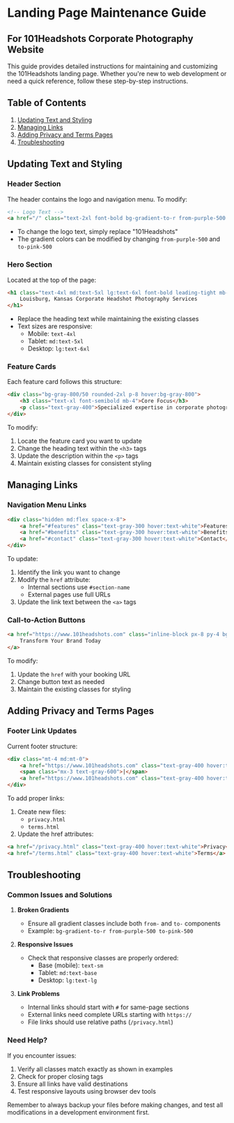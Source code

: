 # Landing Page Maintenance Guide
## For 101Headshots Corporate Photography Website

This guide provides detailed instructions for maintaining and customizing the 101Headshots landing page. Whether you're new to web development or need a quick reference, follow these step-by-step instructions.

## Table of Contents
1. [Updating Text and Styling](#updating-text-and-styling)
2. [Managing Links](#managing-links)
3. [Adding Privacy and Terms Pages](#adding-privacy-and-terms-pages)
4. [Troubleshooting](#troubleshooting)

## Updating Text and Styling

### Header Section
The header contains the logo and navigation menu. To modify:

```html
<!-- Logo Text -->
<a href="/" class="text-2xl font-bold bg-gradient-to-r from-purple-500 to-pink-500 bg-clip-text text-transparent">101Headshots</a>
```
- To change the logo text, simply replace "101Headshots"
- The gradient colors can be modified by changing `from-purple-500` and `to-pink-500`

### Hero Section
Located at the top of the page:

```html
<h1 class="text-4xl md:text-5xl lg:text-6xl font-bold leading-tight mb-8">
    Louisburg, Kansas Corporate Headshot Photography Services
</h1>
```
- Replace the heading text while maintaining the existing classes
- Text sizes are responsive:
  - Mobile: `text-4xl`
  - Tablet: `md:text-5xl`
  - Desktop: `lg:text-6xl`

### Feature Cards
Each feature card follows this structure:

```html
<div class="bg-gray-800/50 rounded-2xl p-8 hover:bg-gray-800">
    <h3 class="text-xl font-semibold mb-4">Core Focus</h3>
    <p class="text-gray-400">Specialized expertise in corporate photography...</p>
</div>
```
To modify:
1. Locate the feature card you want to update
2. Change the heading text within the `<h3>` tags
3. Update the description within the `<p>` tags
4. Maintain existing classes for consistent styling

## Managing Links

### Navigation Menu Links
```html
<div class="hidden md:flex space-x-8">
    <a href="#features" class="text-gray-300 hover:text-white">Features</a>
    <a href="#benefits" class="text-gray-300 hover:text-white">Benefits</a>
    <a href="#contact" class="text-gray-300 hover:text-white">Contact</a>
</div>
```
To update:
1. Identify the link you want to change
2. Modify the `href` attribute:
   - Internal sections use `#section-name`
   - External pages use full URLs
3. Update the link text between the `<a>` tags

### Call-to-Action Buttons
```html
<a href="https://www.101headshots.com" class="inline-block px-8 py-4 bg-gradient-to-r from-purple-600 to-pink-600">
    Transform Your Brand Today
</a>
```
To modify:
1. Update the `href` with your booking URL
2. Change button text as needed
3. Maintain the existing classes for styling

## Adding Privacy and Terms Pages

### Footer Link Updates
Current footer structure:
```html
<div class="mt-4 md:mt-0">
    <a href="https://www.101headshots.com" class="text-gray-400 hover:text-white">Terms</a>
    <span class="mx-3 text-gray-600">|</span>
    <a href="https://www.101headshots.com" class="text-gray-400 hover:text-white">Privacy</a>
</div>
```

To add proper links:
1. Create new files:
   - `privacy.html`
   - `terms.html`
2. Update the href attributes:
```html
<a href="/privacy.html" class="text-gray-400 hover:text-white">Privacy</a>
<a href="/terms.html" class="text-gray-400 hover:text-white">Terms</a>
```

## Troubleshooting

### Common Issues and Solutions

1. **Broken Gradients**
   - Ensure all gradient classes include both `from-` and `to-` components
   - Example: `bg-gradient-to-r from-purple-500 to-pink-500`

2. **Responsive Issues**
   - Check that responsive classes are properly ordered:
     - Base (mobile): `text-sm`
     - Tablet: `md:text-base`
     - Desktop: `lg:text-lg`

3. **Link Problems**
   - Internal links should start with `#` for same-page sections
   - External links need complete URLs starting with `https://`
   - File links should use relative paths (`/privacy.html`)

### Need Help?
If you encounter issues:
1. Verify all classes match exactly as shown in examples
2. Check for proper closing tags
3. Ensure all links have valid destinations
4. Test responsive layouts using browser dev tools

Remember to always backup your files before making changes, and test all modifications in a development environment first.